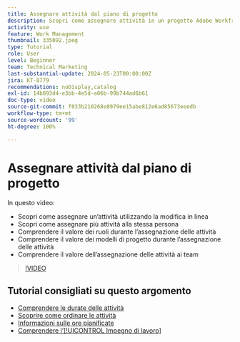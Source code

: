 ```yaml
---
title: Assegnare attività dal piano di progetto
description: Scopri come assegnare attività in un progetto Adobe Workfront utilizzando modifica in linea, modifica in blocco, mansioni e team.
activity: use
feature: Work Management
thumbnail: 335092.jpeg
type: Tutorial
role: User
level: Beginner
team: Technical Marketing
last-substantial-update: 2024-05-23T00:00:00Z
jira: KT-8779
recommendations: noDisplay,catalog
exl-id: 14b893d4-e3bb-4e5d-a06b-99b744ad6b61
doc-type: video
source-git-commit: f033b210268e8979ee15abe812e6ad85673eeedb
workflow-type: tm+mt
source-wordcount: '99'
ht-degree: 100%

---
```


# Assegnare attività dal piano di progetto

In questo video:

* Scopri come assegnare un’attività utilizzando la modifica in linea
* Scopri come assegnare più attività alla stessa persona
* Comprendere il valore dei ruoli durante l’assegnazione delle attività
* Comprendere il valore dei modelli di progetto durante l’assegnazione delle attività
* Comprendere il valore dell’assegnazione delle attività ai team

>[!VIDEO](https://video.tv.adobe.com/v/335092/?quality=12&learn=on)

<!---
learn more urls:
Notifications: Information about work assigned to me
Assign tasks
Personal time overview
Make smart assignments
Modify multiple user assignments in a task list
--->

## Tutorial consigliati su questo argomento

* [Comprendere le durate delle attività](/help/manage-work/tasks/understand-task-durations.md)
* [Scoprire come ordinare le attività](/help/manage-work/tasks/learn-to-sequence-tasks.md)
* [Informazioni sulle ore pianificate](/help/manage-work/tasks/understand-planned-hours.md)
* [Comprendere l’[!UICONTROL Impegno di lavoro]](/help/manage-work/tasks/understand-work-effort.md)

